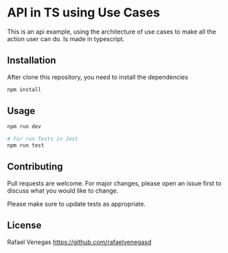 # API in TS using Use Cases

This is an api example, using the architecture of use cases to make all the action user can do. Is made in typescript.

## Installation

After clone this repository, you need to install the dependencies

```bash
npm install
```

## Usage

```bash
npm run dev

# For run Tests in Jest
npm run test

```

## Contributing

Pull requests are welcome. For major changes, please open an issue first to discuss what you would like to change.

Please make sure to update tests as appropriate.

## License

Rafael Venegas
https://github.com/rafaelvenegasd
